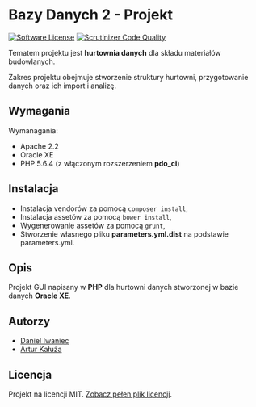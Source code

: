 # Bazy Danych 2 - Projekt

[![Software License](https://img.shields.io/badge/license-MIT-brightgreen.svg?style=flat)](LICENSE.md)
[![Scrutinizer Code Quality](https://scrutinizer-ci.com/g/Ghutix/BD2/badges/quality-score.png?b=master)](https://scrutinizer-ci.com/g/Ghutix/BD2/?branch=master)

Tematem projektu jest **hurtownia danych** dla składu materiałów budowlanych.

Zakres projektu obejmuje stworzenie struktury hurtowni, przygotowanie danych oraz ich import i analizę.

## Wymagania

Wymanagania:

- Apache 2.2
- Oracle XE
- PHP 5.6.4 (z włączonym rozszerzeniem **pdo_ci**)

## Instalacja

- Instalacja vendorów za pomocą `composer install`,
- Instalacja assetów  za pomocą `bower install`,
- Wygenerowanie assetów za pomocą `grunt`,
- Stworzenie własnego pliku **parameters.yml.dist** na podstawie parameters.yml.

## Opis

Projekt GUI napisany w **PHP** dla hurtowni danych stworzonej w bazie danych **Oracle XE**.

## Autorzy

- [Daniel Iwaniec](https://github.com/ghutix)
- [Artur Kałuża](https://github.com/arturro2828)

## Licencja

Projekt na licencji MIT. [Zobacz pełen plik licencji](LICENSE.md).
